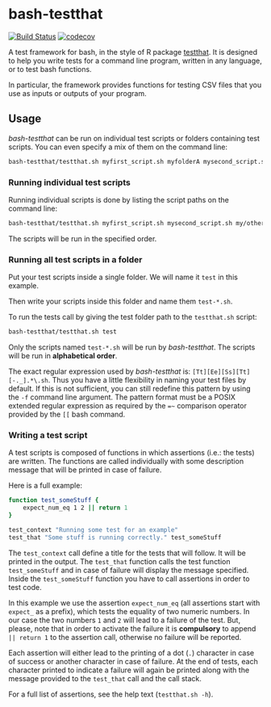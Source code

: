 # bash-testthat

[![Build Status](https://travis-ci.org/pkrog/bash-testthat.svg?branch=master)](https://travis-ci.org/pkrog/bash-testthat)
[![codecov](https://codecov.io/gh/pkrog/bash-testthat/branch/master/graph/badge.svg?token=4QNHAHECYQ)](https://codecov.io/gh/pkrog/bash-testthat)

A test framework for bash, in the style of R package [testthat](https://github.com/hadley/testthat).
It is designed to help you write tests for a command line program, written in any language, or to test bash functions.

In particular, the framework provides functions for testing CSV files that you use as inputs or outputs of your program.

## Usage

*bash-testthat* can be run on individual test scripts or folders containing test scripts.
You can even specify a mix of them on the command line:
```sh
bash-testthat/testthat.sh myfirst_script.sh myfolderA mysecond_script.sh myfolderB
```

### Running individual test scripts

Running individual scripts is done by listing the script paths on the command line:
```sh
bash-testthat/testthat.sh myfirst_script.sh mysecond_script.sh my/other/script.sh
```
The scripts will be run in the specified order.

### Running all test scripts in a folder

Put your test scripts inside a single folder. We will name it `test` in this example.

Then write your scripts inside this folder and name them `test-*.sh`.

To run the tests call by giving the test folder path to the `testthat.sh` script:
```sh
bash-testthat/testthat.sh test
```
Only the scripts named `test-*.sh` will be run by *bash-testthat*.
The scripts will be run in **alphabetical order**.

The exact regular expression used by *bash-testthat* is: `[Tt][Ee][Ss][Tt][-._].*\.sh`.
Thus you have a little flexibility in naming your test files by default.
If this is not sufficient, you can still redefine this pattern by using the `-f` command line argument.
The pattern format must be a POSIX extended regular expression as required by the `=~` comparison operator provided by the `[[` bash command.

### Writing a test script

A test scripts is composed of functions in which assertions (i.e.: the tests) are written.
The functions are called individually with some description message that will be printed in case of failure.

Here is a full example:
```sh
function test_someStuff {
	expect_num_eq 1 2 || return 1
}

test_context "Running some test for an example"
test_that "Some stuff is running correctly." test_someStuff
```
The `test_context` call define a title for the tests that will follow. It will be printed in the output.
The `test_that` function calls the test function `test_someStuff` and in case of failure will display the message specified.
Inside the `test_someStuff` function you have to call assertions in order to test code.

In this example we use the assertion `expect_num_eq` (all assertions start with `expect_` as a prefix), which tests the equality of two numeric numbers.
In our case the two numbers `1` and `2` will lead to a failure of the test.
But, please, note that in order to activate the failure it is **compulsory** to append ` || return 1` to the assertion call, otherwise no failure will be reported.

Each assertion will either lead to the printing of a dot (`.`) character in case of success or another character in case of failure.
At the end of tests, each character printed to indicate a failure will again be printed along with the message provided to the `test_that` call and the call stack.

For a full list of assertions, see the help text (`testthat.sh -h`).

